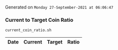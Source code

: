 Generated on `Monday 27-September-2021 at 06:06:47`

### Current to Target Coin Ratio
`current_coin_ratio.sh`

Date|Current|Target|Ratio
---|---|---|---
